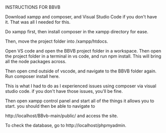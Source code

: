 INSTRUCTIONS FOR BBVB

Download xampp and composer, and Visual Studio Code if you don't have it. That was all I needed for this. 

Do xampp first, then install composer in the xampp directory for ease.

Then, move the project folder into /xampp/htdocs. 

Open VS code and open the BBVB project folder in a workspace. Then open the project folder in a terminal in vs code, and run npm install. This will bring all the node packages across. 

Then open cmd outside of vscode, and navigate to the BBVB folder again. Run composer install here.

This is what I had to do as I experienced issues using composer via visual studio code. if you don't have those issues, you'll be fine. 

Then open xampp control panel and start all of the things it allows you to start. you should then be able to navigate to 

http://localhost/BBvb-main/public/ and access the site. 

To check the database, go to 
http://localhost/phpmyadmin.



